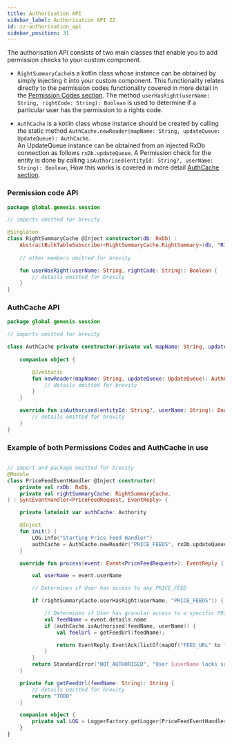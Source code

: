 ```yaml
---
title: Authorisation API
sidebar_label: Authorisation API ZZ
id: zz-authorisation_api
sidebar_position: 31
---
```


The authorisation API consists of two main classes that enable you to add permission checks to your custom component.

- ```RightSummaryCache```is a kotlin class whose instance can be obtained by simply injecting it into your custom component. This functionality relates directly to the permission codes functionality
  covered in more detail in the [Permission Codes section](/platform-reference/authentication-and-authorisation/authorisation-over/). 
The method ```userHasRight(userName: String, rightCode: String): Boolean``` is used to determine if a particular user has the permission to a rights code.

- ```AuthCache``` is a kotlin class whose instance should be created by calling the static method ```AuthCache.newReader(mapName: String, updateQueue: UpdateQueue): AuthCache```.  
  An UpdateQueue instance can be obtained from an injected RxDb connection as follows ```rxDb.updateQueue```. A Permission check for the entity is done by calling ```isAuthorised(entityId: String?, userName: String): Boolean```,
  How this works is covered in more detail [AuthCache section](/platform-reference/authentication-and-authorisation/authorisation-over). 

### Permission code API
```kotlin
package global.genesis.session

// imports omitted for brevity

@Singleton
class RightSummaryCache @Inject constructor(db: RxDb) :
    AbstractBulkTableSubscriber<RightSummaryCache.RightSummary>(db, "RIGHT_SUMMARY") {
    
    // other members omitted for brevity

    fun userHasRight(userName: String, rightCode: String): Boolean {
        // details omitted for brevity
    }
}
```
### AuthCache API
```kotlin
package global.genesis.session

// imports omitted for brevity

class AuthCache private constructor(private val mapName: String, updateQueue: UpdateQueue) : MasterAuthCache {
  
    companion object {

        @JvmStatic
        fun newReader(mapName: String, updateQueue: UpdateQueue): AuthCache {
            // details omitted for brevity
        }
    }

    override fun isAuthorised(entityId: String?, userName: String): Boolean {
        // details omitted for brevity
    }
}
```


###  Example of both Permissions Codes and AuthCache in use

```kotlin

// import and package omitted for brevity 
@Module
class PriceFeedEventHandler @Inject constructor(
    private val rxDb: RxDb,
    private val rightSummaryCache: RightSummaryCache,
) : SyncEventHandler<PriceFeedRequest, EventReply> {

    private lateinit var authCache: Authority

    @Inject
    fun init() {
        LOG.info("Starting Price Feed Handler")
        authCache = AuthCache.newReader("PRICE_FEEDS", rxDb.updateQueue)
    }

    override fun process(event: Event<PriceFeedRequest>): EventReply {

        val userName = event.userName

        // Determines if User has access to any PRICE_FEED

        if (rightSummaryCache.userHasRight(userName, "PRICE_FEEDS")) {

            // Determines if User has granular access to a specific PRICE_FEED
            val feedName = event.details.name
            if (authCache.isAuthorised(feedName, userName)) {
                val feelUrl = getFeedUrl(feedName);

                return EventReply.EventAck(listOf(mapOf("FEED_URL" to feelUrl)))
            }
        }
        return StandardError("NOT_AUTHORISED", "User $userName lacks sufficient permissions").toEventNackError()
    }

    private fun getFeedUrl(feedName: String): String {
        // details omitted for brevity
        return "TODO"
    }

    companion object {
        private val LOG = LoggerFactory.getLogger(PriceFeedEventHandler::class.java)
    }
}

```
